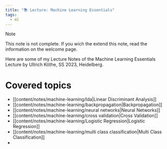 ```yaml
---
title: "📚 Lecture: Machine Learning Essentials"
tags:
  - ml
---
```

>[!note]
>This note is not complete. If you wich the extend this note, read the information on the welcome page.

Here are some of my Lecture Notes of the Machine Learning Essentials Lecture by Ullrich Köthe, SS 2023, Heidelberg.

# Covered topics

- [[content/notes/machine-learning/lda|Linear Discriminant Analysis]]
- [[content/notes/machine-learning/backpropagation|Backpropagation]]
- [[content/notes/machine-learning/neural networks|Neural Networks]]
- [[content/notes/machine-learning/cross validation|Cross Validation]]
- [[content/notes/machine-learning/Logistic Regression|Logistic Regression]]
- [[content/notes/machine-learning/multi class classification|Multi Class Classification]]
- 


